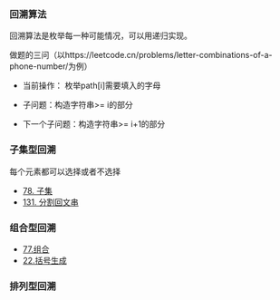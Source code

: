 ### 回溯算法

回溯算法是枚举每一种可能情况，可以用递归实现。

做题的三问（以https://leetcode.cn/problems/letter-combinations-of-a-phone-number/为例）

- 当前操作： 枚举path[i]需要填入的字母

- 子问题：构造字符串>= i的部分

- 下一个子问题：构造字符串>= i+1的部分

### 子集型回溯

每个元素都可以选择或者不选择

- [78. 子集](https://leetcode-cn.com/problems/subsets/)
- [131. 分割回文串](https://leetcode.cn/problems/palindrome-partitioning/description/)

### 组合型回溯

- [77.组合](https://leetcode.cn/problems/combinations/)
- [22.括号生成](https://leetcode.cn/problems/generate-parentheses/description/)

### 排列型回溯